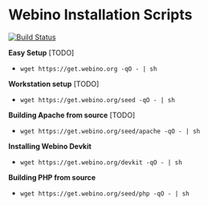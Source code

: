 # Webino Installation Scripts

[![Build Status](https://travis-ci.org/webino/get.webino.org.svg?branch=develop)](https://travis-ci.org/webino/get.webino.org) 

**Easy Setup** [TODO]

- `wget https://get.webino.org -qO - | sh`

**Workstation setup** [TODO]

- `wget https://get.webino.org/seed -qO - | sh`

**Building Apache from source** [TODO]

- `wget https://get.webino.org/seed/apache -qO - | sh`

**Installing Webino Devkit**

- `wget https://get.webino.org/devkit -qO - | sh`

**Building PHP from source**

- `wget https://get.webino.org/seed/php -qO - | sh`
